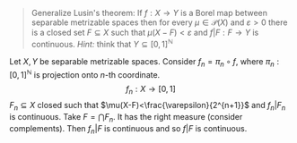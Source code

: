 > Generalize Lusin's theorem: If $f:X\to Y$ is a Borel map between separable metrizable spaces then for every $\mu\in\mathcal{P}(X)$ and $\varepsilon>0$ there is a closed set $F\subseteq X$ such that $\mu(X-F)<\varepsilon$ and $f|F:F\to Y$ is continuous.
> *Hint:* think that $Y\subseteq[0,1]^\mathbb{N}$ 

Let $X,Y$ be separable metrizable spaces. Consider $f_n=\pi_n\circ f$, where $\pi_n:[0,1]^\mathbb{N}$ is projection onto $n$-th coordinate. 
$$f_n:X\to [0,1]$$
$F_n\subseteq X$ closed such that $\mu(X-F)<\frac{\varepsilon}{2^{n+1}}$ and $f_n|F_n$ is continuous. 
Take $F=\bigcap F_n$. It has the right measure (consider complements). Then $f_n|F$ is continuous and so $f|F$ is continuous.